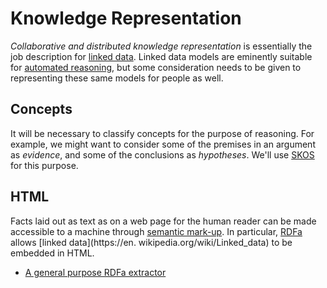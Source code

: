 # Knowledge Representation

*Collaborative and distributed knowledge representation* is essentially the job description for [linked data](https://en.wikipedia.org/wiki/Linked_data). Linked data models are eminently suitable for [automated reasoning](https://en.wikipedia.org/wiki/Automated_reasoning), but some consideration needs to be given to representing these same models for people as well. 

## Concepts
It will be necessary to classify concepts for the purpose of reasoning. For example, we might want to consider some of the premises in an argument as *evidence*, and some of the conclusions as *hypotheses*. We'll use [SKOS](https://www.w3.org/TR/skos-primer/) for this purpose.

## HTML
Facts laid out as text as on a web page for the human reader can be made accessible to a machine through [semantic mark-up](https://en.wikipedia.org/wiki/Semantic_HTML). In particular, [RDFa](https://en.wikipedia.org/wiki/RDFa) allows [linked data](https://en. wikipedia.org/wiki/Linked_data) to be embedded in HTML.

* [A general purpose RDFa extractor](rdfa)
